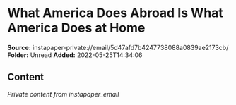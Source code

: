 # What America Does Abroad Is What America Does at Home

**Source:** instapaper-private://email/5d47afd7b4247738088a0839ae2173cb/
**Folder:** Unread
**Added:** 2022-05-25T14:34:06




## Content
*Private content from instapaper_email*

